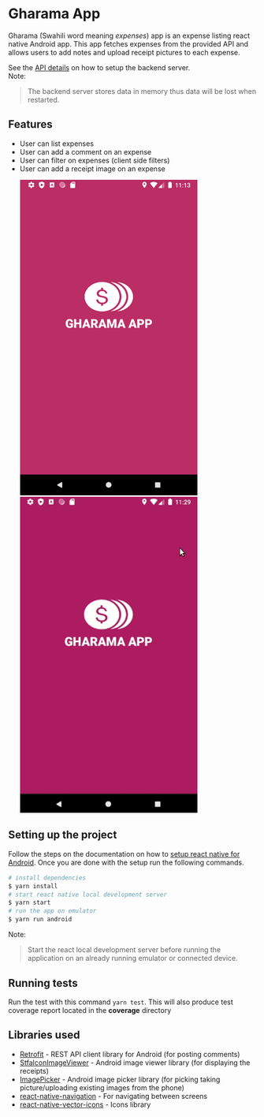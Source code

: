 
# Gharama App  
Gharama (Swahili word meaning *expenses*) app is an expense listing react native Android app. This app fetches expenses from the provided API and allows users to add notes and upload receipt pictures to each expense.  
  
See the [API details](https://github.com/pleo-io/mobile-challenge/tree/master/api) on how to setup the backend server.   
Note:  
  
> The backend server stores data in memory thus data will be lost when restarted.  
  
## Features  
- User can list expenses  
- User can add a comment on an expense  
- User can filter on expenses (client side filters)  
- User can add a receipt image on an expense  
  <p><img src ="./pics/welcome.png" width="360" />  <img src ="./pics/demo.gif" width="360" /></p>  
  
## Setting up the project  
  
Follow the steps on the documentation on how to [setup react native for Android](https://reactnative.dev/docs/getting-started). Once you are done with the setup run the following commands.

```bash
# install dependencies
$ yarn install
# start react native local development server
$ yarn start
# run the app on emulator
$ yarn run android
```

Note:
 > Start the react local development server before running the application on an already running emulator or connected device.
  
## Running tests  
Run the test with this command `yarn test`. This will also produce test coverage report located in the **coverage** directory  
  
## Libraries used  
* [Retrofit](https://square.github.io/retrofit/) - REST API client library for Android (for posting comments) 
* [StfalconImageViewer](https://github.com/stfalcon-studio/StfalconImageViewer) - Android image viewer library (for displaying the receipts) 
* [ImagePicker](https://github.com/Dhaval2404/ImagePicker) - Android image picker library (for picking taking picture/uploading existing images from the phone)
* [react-native-navigation](https://github.com/wix/react-native-navigation) - For navigating between screens
* [react-native-vector-icons](https://github.com/oblador/react-native-vector-icons) - Icons library

